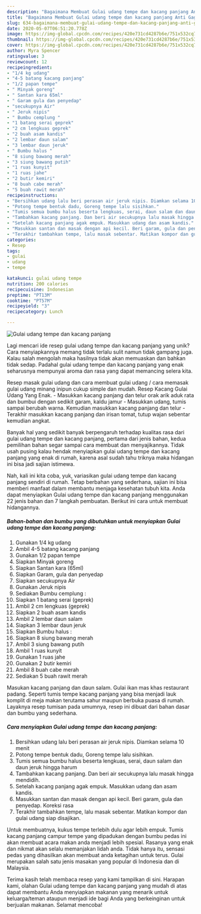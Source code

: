 ```yaml
---
description: "Bagaimana Membuat Gulai udang tempe dan kacang panjang Anti Gagal"
title: "Bagaimana Membuat Gulai udang tempe dan kacang panjang Anti Gagal"
slug: 634-bagaimana-membuat-gulai-udang-tempe-dan-kacang-panjang-anti-gagal
date: 2020-05-07T06:51:20.778Z
image: https://img-global.cpcdn.com/recipes/420e731cd4287b6e/751x532cq70/gulai-udang-tempe-dan-kacang-panjang-foto-resep-utama.jpg
thumbnail: https://img-global.cpcdn.com/recipes/420e731cd4287b6e/751x532cq70/gulai-udang-tempe-dan-kacang-panjang-foto-resep-utama.jpg
cover: https://img-global.cpcdn.com/recipes/420e731cd4287b6e/751x532cq70/gulai-udang-tempe-dan-kacang-panjang-foto-resep-utama.jpg
author: Myra Spencer
ratingvalue: 3
reviewcount: 12
recipeingredient:
- "1/4 kg udang"
- "4-5 batang kacang panjang"
- "1/2 papan tempe"
- " Minyak goreng"
- " Santan kara 65ml"
- " Garam gula dan penyedap"
- "secukupnya Air"
- " Jeruk nipis"
- " Bumbu cemplung "
- "1 batang serai geprek"
- "2 cm lengkuas geprek"
- "2 buah asam kandis"
- "2 lembar daun salam"
- "3 lembar daun jeruk"
- " Bumbu halus "
- "8 siung bawang merah"
- "3 siung bawang putih"
- "1 ruas kunyit"
- "1 ruas jahe"
- "2 butir kemiri"
- "8 buah cabe merah"
- "5 buah rawit merah"
recipeinstructions:
- "Bersihkan udang lalu beri perasan air jeruk nipis. Diamkan selama 10 menit"
- "Potong tempe bentuk dadu, Goreng tempe lalu sisihkan."
- "Tumis semua bumbu halus beserta lengkuas, serai, daun salam dan daun jeruk hingga harum"
- "Tambahkan kacang panjang. Dan beri air secukupnya lalu masak hingga mendidih."
- "Setelah kacang panjang agak empuk. Masukkan udang dan asam kandis."
- "Masukkan santan dan masak dengan api kecil. Beri garam, gula dan penyedap. Koreksi rasa"
- "Terakhir tambahkan tempe, lalu masak sebentar. Matikan kompor dan gulai udang siap disajikan."
categories:
- Resep
tags:
- gulai
- udang
- tempe

katakunci: gulai udang tempe 
nutrition: 200 calories
recipecuisine: Indonesian
preptime: "PT13M"
cooktime: "PT57M"
recipeyield: "3"
recipecategory: Lunch

---
```



![Gulai udang tempe dan kacang panjang](https://img-global.cpcdn.com/recipes/420e731cd4287b6e/751x532cq70/gulai-udang-tempe-dan-kacang-panjang-foto-resep-utama.jpg)

Lagi mencari ide resep gulai udang tempe dan kacang panjang yang unik? Cara menyiapkannya memang tidak terlalu sulit namun tidak gampang juga. Kalau salah mengolah maka hasilnya tidak akan memuaskan dan bahkan tidak sedap. Padahal gulai udang tempe dan kacang panjang yang enak seharusnya mempunyai aroma dan rasa yang dapat memancing selera kita.

Resep masak gulai udang dan cara membuat gulai udang / cara memasak gulai udang minang inipun cukup simple dan mudah. Resep Kacang Gulai Udang Yang Enak. - Masukkan kacang panjang dan telur orak arik aduk rata dan bumbui dengan sedikit garam, kaldu jamur - Masukkan udang, tumis sampai berubah warna. Kemudian masukkan kacang panjang dan telur - Terakhir masukkan kacang panjang dan irisan tomat, tutup wajan sebentar kemudian angkat.

Banyak hal yang sedikit banyak berpengaruh terhadap kualitas rasa dari gulai udang tempe dan kacang panjang, pertama dari jenis bahan, kedua pemilihan bahan segar sampai cara membuat dan menyajikannya. Tidak usah pusing kalau hendak menyiapkan gulai udang tempe dan kacang panjang yang enak di rumah, karena asal sudah tahu triknya maka hidangan ini bisa jadi sajian istimewa.


Nah, kali ini kita coba, yuk, variasikan gulai udang tempe dan kacang panjang sendiri di rumah. Tetap berbahan yang sederhana, sajian ini bisa memberi manfaat dalam membantu menjaga kesehatan tubuh kita. Anda dapat menyiapkan Gulai udang tempe dan kacang panjang menggunakan 22 jenis bahan dan 7 langkah pembuatan. Berikut ini cara untuk membuat hidangannya.

<!--inarticleads1-->

##### Bahan-bahan dan bumbu yang dibutuhkan untuk menyiapkan Gulai udang tempe dan kacang panjang:

1. Gunakan 1/4 kg udang
1. Ambil 4-5 batang kacang panjang
1. Gunakan 1/2 papan tempe
1. Siapkan  Minyak goreng
1. Siapkan  Santan kara (65ml)
1. Siapkan  Garam, gula dan penyedap
1. Siapkan secukupnya Air
1. Gunakan  Jeruk nipis
1. Sediakan  Bumbu cemplung :
1. Siapkan 1 batang serai (geprek)
1. Ambil 2 cm lengkuas (geprek)
1. Siapkan 2 buah asam kandis
1. Ambil 2 lembar daun salam
1. Siapkan 3 lembar daun jeruk
1. Siapkan  Bumbu halus :
1. Siapkan 8 siung bawang merah
1. Ambil 3 siung bawang putih
1. Ambil 1 ruas kunyit
1. Gunakan 1 ruas jahe
1. Gunakan 2 butir kemiri
1. Ambil 8 buah cabe merah
1. Sediakan 5 buah rawit merah


Masukan kacang panjang dan daun salam. Gulai ikan mas khas restaurant padang. Seperti tumis tempe kacang panjang yang bisa menjadi lauk komplit di meja makan terutama sahur maupun berbuka puasa di rumah. Layaknya resep tumisan pada umumnya, resep ini dibuat dari bahan dasar dan bumbu yang sederhana. 

<!--inarticleads2-->

##### Cara menyiapkan Gulai udang tempe dan kacang panjang:

1. Bersihkan udang lalu beri perasan air jeruk nipis. Diamkan selama 10 menit
1. Potong tempe bentuk dadu, Goreng tempe lalu sisihkan.
1. Tumis semua bumbu halus beserta lengkuas, serai, daun salam dan daun jeruk hingga harum
1. Tambahkan kacang panjang. Dan beri air secukupnya lalu masak hingga mendidih.
1. Setelah kacang panjang agak empuk. Masukkan udang dan asam kandis.
1. Masukkan santan dan masak dengan api kecil. Beri garam, gula dan penyedap. Koreksi rasa
1. Terakhir tambahkan tempe, lalu masak sebentar. Matikan kompor dan gulai udang siap disajikan.


Untuk membuatnya, kukus tempe terlebih dulu agar lebih empuk. Tumis kacang panjang campur tempe yang dipadukan dengan bumbu pedas ini akan membuat acara makan anda menjadi lebih spesial. Rasanya yang enak dan nikmat akan selalu memanjakan lidah anda. Tidak hanya itu, sensasi pedas yang dihasilkan akan membuat anda ketagihan untuk terus. Gulai merupakan salah satu jenis masakan yang popular di Indonesia dan di Malaysia. 

Terima kasih telah membaca resep yang kami tampilkan di sini. Harapan kami, olahan Gulai udang tempe dan kacang panjang yang mudah di atas dapat membantu Anda menyiapkan makanan yang menarik untuk keluarga/teman ataupun menjadi ide bagi Anda yang berkeinginan untuk berjualan makanan. Selamat mencoba!
